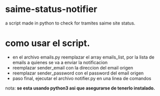 # saime-status-notifier
a script made in python to check for tramites saime site status.


# como usar el script.

   - en el archivo emails.py reemplazar el array emails_list, por la lista de emails a quienes se va a enviar la notificacion
   - reemplazar sender_email con la direccion del email origen
   - reemplazar sender_password con el password del email origen
   - paso final, ejecutar el archivo notifier.py en una linea de comandos
  
nota: **se esta usando python3 asi que asegurarse de tenerlo instalado.**
